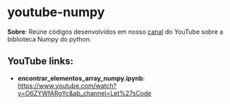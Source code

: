 # youtube-numpy

**Sobre**: Reúne códigos desenvolvidos em nosso [canal](https://www.youtube.com/c/LetsCodeBR/featured) do YouTube sobre a biblioteca Numpy do python.

## YouTube links:
* **encontrar_elementos_array_numpy.ipynb**: https://www.youtube.com/watch?v=O6ZYWfARgYc&ab_channel=Let%27sCode

